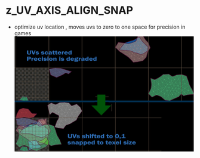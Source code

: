 # z_UV_AXIS_ALIGN_SNAP
- optimize uv location , moves uvs to zero to one space for precision in games
![z_UV_AXIS_ALIGN_SNAP](https://raw.githubusercontent.com/CorvaeOboro/zenv/master/hip/z_UV_AXIS_ALIGN_SNAP/z_UV_AXIS_ALIGN_SNAP.jpg?raw=true "z_UV_AXIS_ALIGN_SNAP")
